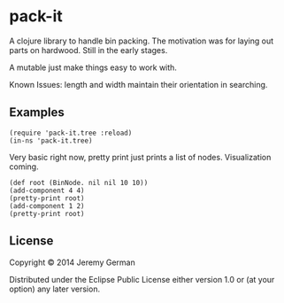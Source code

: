 # pack-it

A clojure library to handle bin packing. The motivation was for laying out parts on hardwood. Still in the early stages. 

A mutable just make things easy to work with.

Known Issues:
length and width maintain their orientation in searching. 

## Examples

```
(require 'pack-it.tree :reload)
(in-ns 'pack-it.tree)
```

Very basic right now, pretty print just prints a list of nodes. Visualization coming.
```
(def root (BinNode. nil nil 10 10))
(add-component 4 4)
(pretty-print root)
(add-component 1 2)
(pretty-print root)
```

## License

Copyright © 2014 Jeremy German

Distributed under the Eclipse Public License either version 1.0 or (at
your option) any later version.
